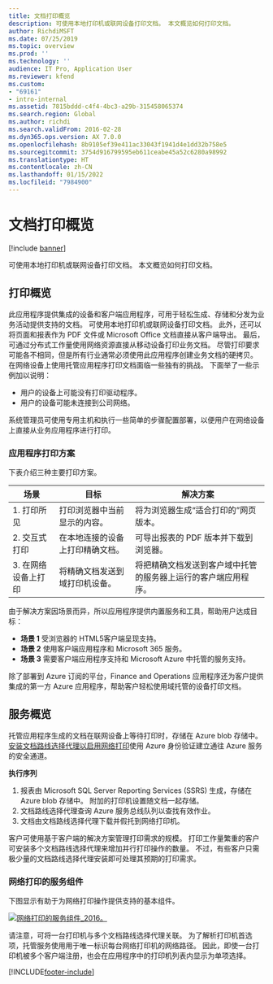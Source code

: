 ```yaml
---
title: 文档打印概览
description: 可使用本地打印机或联网设备打印文档。 本文概览如何打印文档。
author: RichdiMSFT
ms.date: 07/25/2019
ms.topic: overview
ms.prod: ''
ms.technology: ''
audience: IT Pro, Application User
ms.reviewer: kfend
ms.custom:
- "69161"
- intro-internal
ms.assetid: 7815bddd-c4f4-4bc3-a29b-315458065374
ms.search.region: Global
ms.author: richdi
ms.search.validFrom: 2016-02-28
ms.dyn365.ops.version: AX 7.0.0
ms.openlocfilehash: 8b9105ef39e411ac33043f1941d4e1dd32b758e5
ms.sourcegitcommit: 3754d916799595eb611ceabe45a52c6280a98992
ms.translationtype: HT
ms.contentlocale: zh-CN
ms.lasthandoff: 01/15/2022
ms.locfileid: "7984900"
---
```

# <a name="document-printing-overview"></a>文档打印概览

[!include [banner](../includes/banner.md)]

可使用本地打印机或联网设备打印文档。 本文概览如何打印文档。

## <a name="printing-overview"></a>打印概览

此应用程序提供集成的设备和客户端应用程序，可用于轻松生成、存储和分发为业务活动提供支持的文档。 可使用本地打印机或联网设备打印文档。 此外，还可以将页面和报表作为 PDF 文件或 Microsoft Office 文档直接从客户端导出。 最后，可通过分布式工作量使用网络资源直接从移动设备打印业务文档。 尽管打印要求可能各不相同，但是所有行业通常必须使用此应用程序创建业务文档的硬拷贝。 在网络设备上使用托管应用程序打印文档面临一些独有的挑战。 下面举了一些示例加以说明：

- 用户的设备上可能没有打印驱动程序。
- 用户的设备可能未连接到公司网络。

系统管理员可使用专用主机和执行一些简单的步骤配置部署，以便用户在网络设备上直接从业务应用程序进行打印。

### <a name="application-printing-scenarios"></a>应用程序打印方案 

下表介绍三种主要打印方案。

| 场景                        | 目标                                                      | 解决方案 |
|---------------------------------|-----------------------------------------------------------|----------|
| 1. 打印所见        | 打印浏览器中当前显示的内容。             | 将为浏览器生成“适合打印的”网页版本。 |
| 2. 交互式打印         | 在本地连接的设备上打印精确文档。 | 可导出报表的 PDF 版本并下载到浏览器。 |
| 3. 在网络设备上打印 | 将精确文档发送到域打印机设备。     | 将把精确文档发送到客户域中托管的服务器上运行的客户端应用程序。 |

由于解决方案因场景而异，所以应用程序提供内置服务和工具，帮助用户达成目标：

- **场景 1** 受浏览器的 HTML5客户端呈现支持。
- **场景 2** 使用客户端应用程序和 Microsoft 365 服务。
- **场景 3** 需要客户端应用程序支持和 Microsoft Azure 中托管的服务支持。

除了部署到 Azure 订阅的平台，Finance and Operations 应用程序还为客户提供集成的第一方 Azure 应用程序，帮助客户轻松使用域托管的设备打印文档。

## <a name="service-overview"></a>服务概览
托管应用程序生成的文档在联网设备上等待打印时，存储在 Azure blob 存储中。 [安装文档路线选择代理以启用网络打印](install-document-routing-agent.md)使用 Azure 身份验证建立通往 Azure 服务的安全通道。

**执行序列**

1. 报表由 Microsoft SQL Server Reporting Services (SSRS) 生成，存储在 Azure blob 存储中。 附加的打印机设置随文档一起存储。
2. 文档路线选择代理查询 Azure 服务总线队列以查找有效作业。
3. 文档由文档路线选择代理下载并假托到网络打印机。

客户可使用基于客户端的解决方案管理打印需求的规模。 打印工作量繁重的客户可安装多个文档路线选择代理来增加并行打印操作的数量。 不过，有些客户只需极少量的文档路线选择代理安装即可处理其预期的打印需求。

### <a name="service-components-for-network-printing"></a>网络打印的服务组件

下图显示有助于为网络打印操作提供支持的基本组件。

[![网络打印的服务组件\_2016。](./media/service-components-for-network-printing_2016.png)](./media/service-components-for-network-printing_2016.png)

请注意，可将一台打印机与多个文档路线选择代理关联。 为了解析打印机首选项，托管服务使用用于唯一标识每台网络打印机的网络路径。 因此，即使一台打印机被多个客户端注册，也会在应用程序中的打印机列表内显示为单项选择。


[!INCLUDE[footer-include](../../../includes/footer-banner.md)]